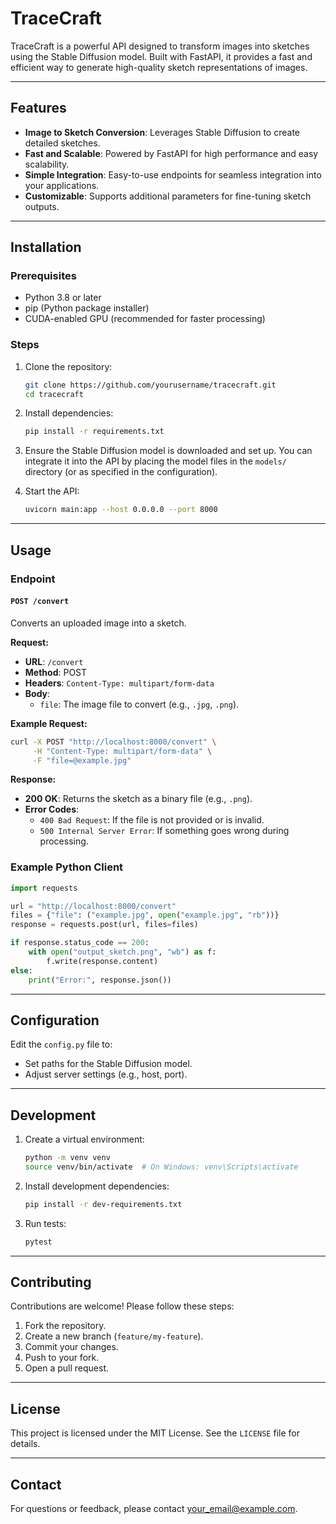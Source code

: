 # TraceCraft

TraceCraft is a powerful API designed to transform images into sketches using the Stable Diffusion model. Built with FastAPI, it provides a fast and efficient way to generate high-quality sketch representations of images.

---

## Features

- **Image to Sketch Conversion**: Leverages Stable Diffusion to create detailed sketches.
- **Fast and Scalable**: Powered by FastAPI for high performance and easy scalability.
- **Simple Integration**: Easy-to-use endpoints for seamless integration into your applications.
- **Customizable**: Supports additional parameters for fine-tuning sketch outputs.

---

## Installation

### Prerequisites

- Python 3.8 or later
- pip (Python package installer)
- CUDA-enabled GPU (recommended for faster processing)

### Steps

1. Clone the repository:
   ```bash
   git clone https://github.com/yourusername/tracecraft.git
   cd tracecraft
   ```

2. Install dependencies:
   ```bash
   pip install -r requirements.txt
   ```

3. Ensure the Stable Diffusion model is downloaded and set up. You can integrate it into the API by placing the model files in the `models/` directory (or as specified in the configuration).

4. Start the API:
   ```bash
   uvicorn main:app --host 0.0.0.0 --port 8000
   ```

---

## Usage

### Endpoint

#### `POST /convert`
Converts an uploaded image into a sketch.

**Request:**
- **URL**: `/convert`
- **Method**: POST
- **Headers**: `Content-Type: multipart/form-data`
- **Body**:
  - `file`: The image file to convert (e.g., `.jpg`, `.png`).

**Example Request:**
```bash
curl -X POST "http://localhost:8000/convert" \
     -H "Content-Type: multipart/form-data" \
     -F "file=@example.jpg"
```

**Response:**
- **200 OK**: Returns the sketch as a binary file (e.g., `.png`).
- **Error Codes**:
  - `400 Bad Request`: If the file is not provided or is invalid.
  - `500 Internal Server Error`: If something goes wrong during processing.

### Example Python Client
```python
import requests

url = "http://localhost:8000/convert"
files = {"file": ("example.jpg", open("example.jpg", "rb"))}
response = requests.post(url, files=files)

if response.status_code == 200:
    with open("output_sketch.png", "wb") as f:
        f.write(response.content)
else:
    print("Error:", response.json())
```

---

## Configuration

Edit the `config.py` file to:
- Set paths for the Stable Diffusion model.
- Adjust server settings (e.g., host, port).

---

## Development

1. Create a virtual environment:
   ```bash
   python -m venv venv
   source venv/bin/activate  # On Windows: venv\Scripts\activate
   ```

2. Install development dependencies:
   ```bash
   pip install -r dev-requirements.txt
   ```

3. Run tests:
   ```bash
   pytest
   ```

---

## Contributing

Contributions are welcome! Please follow these steps:
1. Fork the repository.
2. Create a new branch (`feature/my-feature`).
3. Commit your changes.
4. Push to your fork.
5. Open a pull request.

---

## License

This project is licensed under the MIT License. See the `LICENSE` file for details.

---

## Contact

For questions or feedback, please contact [your_email@example.com](mailto:your_email@example.com).
